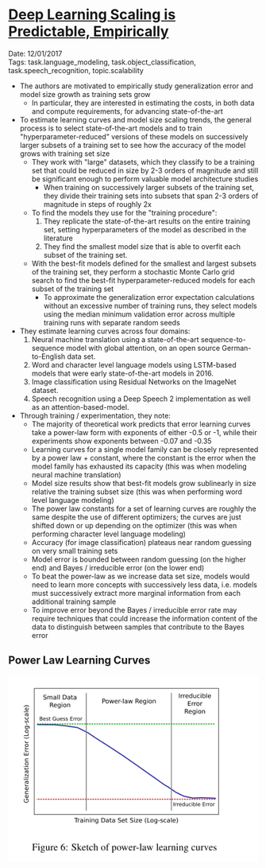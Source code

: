 # [Deep Learning Scaling is Predictable, Empirically](https://arxiv.org/abs/1712.00409)

Date: 12/01/2017  
Tags: task.language_modeling, task.object_classification, task.speech_recognition, topic.scalability  

- The authors are motivated to empirically study generalization error and model size growth as training sets grow
    - In particular, they are interested in estimating the costs, in both data and compute requirements, for advancing state-of-the-art
- To estimate learning curves and model size scaling trends, the general process is to select state-of-the-art models and to train "hyperparameter-reduced" versions of these models on successively larger subsets of a training set to see how the accuracy of the model grows with training set size
    - They work with "large" datasets, which they classify to be a training set that could be reduced in size by 2-3 orders of magnitude and still be significant enough to perform valuable model architecture studies
        - When training on successively larger subsets of the training set, they divide their training sets into subsets that span 2-3 orders of magnitude in steps of roughly 2x
    - To find the models they use for the "training procedure":
        1. They replicate the state-of-the-art results on the entire training set, setting hyperparameters of the model as described in the literature
        2. They find the smallest model size that is able to overfit each subset of the training set.
    - With the best-fit models defined for the smallest and largest subsets of the training set, they perform a stochastic Monte Carlo grid search to find the best-fit hyperparameter-reduced models for each subset of the training set
        - To approximate the generalization error expectation calculations without an excessive number of training runs, they select models using the median minimum validation error across multiple training runs with separate random seeds
- They estimate learning curves across four domains:
    1. Neural machine translation using a state-of-the-art sequence-to-sequence model with global attention, on an open source German-to-English data set.
    2. Word and character level language models using LSTM-based models that were early state-of-the-art models in 2016.
    3. Image classification using Residual Networks on the ImageNet dataset.
    4. Speech recognition using a Deep Speech 2 implementation as well as an attention-based-model.
- Through training / experimentation, they note:
    - The majority of theoretical work predicts that error learning curves take a power-law form with exponents of either -0.5 or -1, while their experiments show exponents between -0.07 and -0.35
    - Learning curves for a single model family can be closely represented by a power law + constant, where the constant is the error when the model family has exhausted its capacity (this was when modeling neural machine translation)
    - Model size results show that best-fit models grow sublinearly in size relative the training subset size (this was when performing word level language modeling)
    - The power law constants for a set of learning curves are roughly the same despite the use of different optimizers; the curves are just shifted down or up depending on the optimizer (this was when performing character level language modeling)
    - Accuracy (for image classification) plateaus near random guessing on very small training sets
    - Model error is bounded between random guessing (on the higher end) and Bayes / irreducible error (on the lower end)
    - To beat the power-law as we increase data set size, models would need to learn more concepts with successively less data, i.e. models must successively extract more marginal information from each additional training sample
    - To improve error beyond the Bayes / irreducible error rate may require techniques that could increase the information content of the data to distinguish between samples that contribute to the Bayes error

## Power Law Learning Curves

![](./images/power_law_learning.png)
